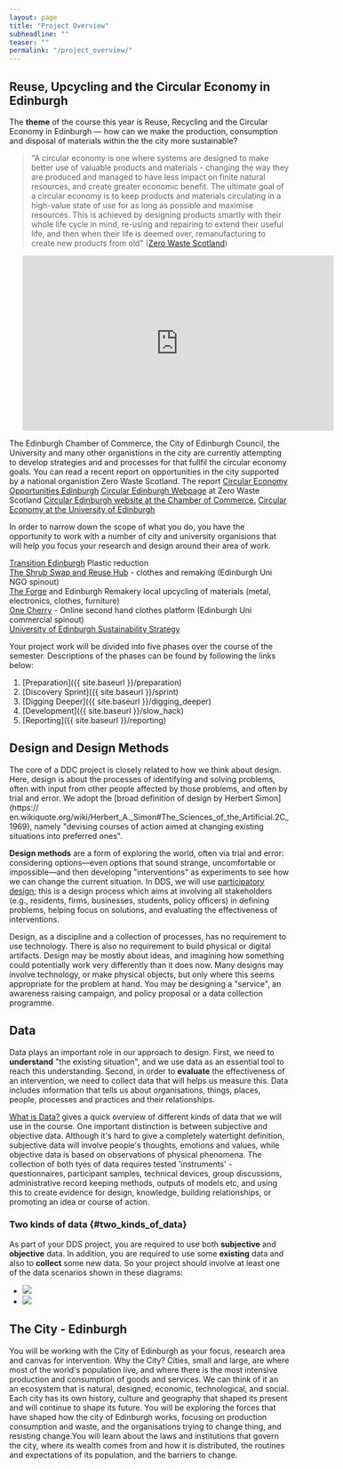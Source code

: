 ```yaml
---
layout: page
title: "Project Overview"
subheadline: ""
teaser: ""
permalink: "/project_overview/"
---
```

<!-- <div class="row">
<div class="medium-4 medium-push-8 columns" markdown="1">
<div class="panel radius" markdown="1">
**Table of Contents**
{: #toc }
* TOC
{:toc}
</div>
</div>

<div class="medium-8 medium-pull-4 columns" markdown="1"> -->

## Reuse, Upcycling and the Circular Economy in Edinburgh

The **theme** of the course this year is Reuse, Recycling and the Circular Economy in Edinburgh &mdash; how can we make the production, consumption and disposal of materials within the the city  more sustainable?

> "A circular economy is one where systems are designed
to make better use of valuable products and materials -
changing the way they are produced and managed to have
less impact on finite natural resources, and create greater
economic benefit.
The ultimate goal of a circular economy is to keep products
and materials circulating in a high-value state of use for as
long as possible and maximise resources.
This is achieved by designing products smartly with their
whole life cycle in mind, re-using and repairing to extend
their useful life, and then when their life is deemed over,
remanufacturing to create new products from old" (<a href="https://www.zerowastescotland.org.uk">Zero Waste Scotland</a>)
<ul>
<iframe width="560" height="315" src="https://www.youtube.com/embed/zCRKvDyyHmI" frameborder="0" allow="accelerometer; autoplay; encrypted-media; gyroscope; picture-in-picture" allowfullscreen></iframe>
</ul>
The Edinburgh Chamber of Commerce, the City of Edinburgh Council, the University and many other organistions in the city are currently attempting to develop strategies and and processes for that fullfil the circular economy goals. You can read a recent report on opportunities in the city supported by a national organistion Zero Waste Scotland.
The report <a href="https://www.zerowastescotland.org.uk/sites/default/files/Circular%20Economy%20opportunities%20Edinburgh%202018.pdf">Circular Economy Opportunities Edinburgh</a>
<a href="https://www.zerowastescotland.org.uk/circular-economy/circular-edinburgh">Circular Edinburgh Webpage</a> at Zero Waste Scotland
<a href="https://www.edinburghchamber.co.uk/circular-edinburgh/">Circular Edinburgh website at the Chamber of Commerce.</a>
<a href="https://www.ed.ac.uk/about/sustainability/news/archived-news/2015/circular-economy-report-publishedwhat-we-do/circular-economy">Circular Economy at the University of Edinburgh</a>

In order to narrow down the scope of what you do, you have the opportunity to work with a number of city and university organisions that will help you focus your research and design around their area of work.

<div>
    <div class="medium-panel">
        <a href="https://transitionedinburgh.org.uk/">Transition Edinburgh</a> Plastic reduction
    </div>
      <div class="medium-panel">
      <a href="https://www.shrubcoop.org/">The Shrub Swap and Reuse Hub</a> - clothes and remaking (Edinburgh Uni NGO spinout)
    </div>
    <div class="medium-panel">
        <a href="https://edinburghforge.com/">The Forge</a> and Edinburgh Remakery local upcycling of materials (metal, electronics, clothes, furniture)
    </div>
    <div class="medium-panel">
        <a href="https://onecherry.co.uk/">One Cherry</a> - Online second hand clothes platform (Edinburgh Uni commercial spinout)
    </div>
     <div class="medium-panel">
        <a href="https://www.ed.ac.uk/about/sustainability/what-we-do/circular-economy">University of Edinburgh Sustainability Strategy</a>
    </div>
</div>


Your project work will be divided into five phases over the course of the
semester. Descriptions of the phases can be found by following the links
below:

1. [Preparation]({{ site.baseurl }}/preparation)
2. [Discovery Sprint]({{ site.baseurl }}/sprint)
3. [Digging Deeper]({{ site.baseurl }}/digging_deeper)
4. [Development]({{ site.baseurl }}/slow_hack)
5. [Reporting]({{ site.baseurl }}/reporting)

## Design and Design Methods

The core of a DDC project is closely related to how we think about design.
Here, design is about the processes of identifying and solving problems, often
with input from other people affected by those problems, and often by trial
and error. We adopt the [broad definition of design by Herbert Simon](https://
en.wikiquote.org/wiki/Herbert_A._Simon#The_Sciences_of_the_Artificial.2C_1969), namely 
"devising courses of action aimed at changing existing situations
into preferred ones".

**Design methods** are a form of exploring the world, often via trial and
error: considering options&mdash;even options that sound strange,
uncomfortable or impossible&mdash;and then developing "interventions" as
experiments to see how we can change the current situation. In DDS, we will
use [participatory
design](https://en.wikipedia.org/wiki/Participatory_design); this is a design
process which aims at involving all stakeholders (e.g., residents, firms, businesses, students, policy officers) in defining problems, helping focus on solutions, and
evaluating the effectiveness of interventions.

Design, as a discipline and a collection of processes, has no requirement to
use technology. There is also no requirement to build physical or digital
artifacts. Design may be mostly about ideas, and imagining how something could
potentially work very differently than it does now. Many designs may involve
technology, or make physical objects, but only where this seems appropriate
for the problem at hand. You may be designing a "service", an awareness raising 
campaign, and policy proposal or a data collection programme.

## Data

Data plays an important role in our approach to design. First, we need to
**understand** "the existing situation", and we use data as an essential tool
to reach this understanding. Second,  in order to **evaluate** the
effectiveness of an intervention, we need to collect data that will helps us measure this.
Data includes information that tells us about organisations, things, places, people, processes and practices and their relationships.

[What is Data?](https://github.com/edinburghlivinglab/dds-notebooks/blob/master/notebooks/what_is_data.ipynb) 
gives a quick overview of different kinds of data that we will use in the
course. One important distinction is between subjective and objective
data. Although it's hard to give a completely watertight definition,
subjective data will involve people's thoughts, emotions and values, while
objective data is based on observations of physical phenomena. The collection of both tyes of data 
requires tested 'instruments' - questionnaires, participant samples, technical devices, group discussions,
administrative record keeping methods, outputs of models etc, and using this to create evidence for design, knowledge, 
building relationships, or promoting an idea or course of action.

### <a name="two_kinds_of_data"></a>Two kinds of data {#two_kinds_of_data}

As part of your
DDS project, you are required to use both **subjective** and **objective** data. In
addition, you are required to use some **existing** data and also to
**collect** some new data. So your project should involve at least one of the data scenarios shown in these diagrams:

<div class="t30">
    <ul class="small-block-grid-2">
        <li>
            <img class="center" src="{{ site.urlimg }}two_kinds_of_data_1.png" />
        </li>
        <li>
            <img class="center" src="{{ site.urlimg }}two_kinds_of_data_2.png" />
        </li>
    </ul>
</div>


## The City - Edinburgh

You will be working with the City of Edinburgh as your focus, research area and canvas for intervention. Why the City? Cities, small and large, are where most of the world's population live, and where there is the most intensive production and consumption of goods and services. We can think of it an an ecosystem that is natural, designed, economic, technological, and social. Each city has its own history, culture and geography that shaped its present and will continue to shape its future. You will be exploring the forces that have shaped how the city of Edinburgh works, focusing on production consumption and waste, and the organisations trying to change thing, and resisting change.You will learn about the laws and institutions that govern the city, where its wealth comes from and how it is distributed, the routines and expectations of its population, and the barriers to change.















